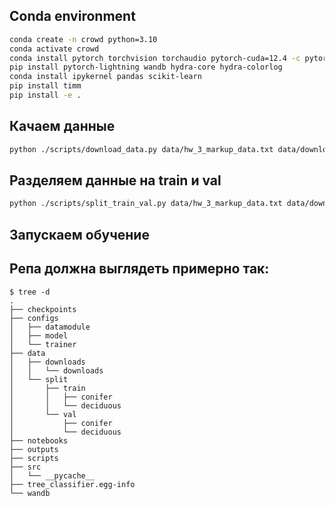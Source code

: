 ## Conda environment

```bash
conda create -n crowd python=3.10
conda activate crowd
conda install pytorch torchvision torchaudio pytorch-cuda=12.4 -c pytorch -c nvidia
pip install pytorch-lightning wandb hydra-core hydra-colorlog
conda install ipykernel pandas scikit-learn
pip install timm
pip install -e .
```

## Качаем данные

```bash
python ./scripts/download_data.py data/hw_3_markup_data.txt data/downloads/
```

## Разделяем данные на train и val

```bash
python ./scripts/split_train_val.py data/hw_3_markup_data.txt data/downloads/ data/split
```

## Запускаем обучение

## Репа должна выглядеть примерно так:

```
$ tree -d
.
├── checkpoints
├── configs
│   ├── datamodule
│   ├── model
│   └── trainer
├── data
│   ├── downloads
│   │   └── downloads
│   └── split
│       ├── train
│       │   ├── conifer
│       │   └── deciduous
│       └── val
│           ├── conifer
│           └── deciduous
├── notebooks
├── outputs
├── scripts
├── src
│   └── __pycache__
├── tree_classifier.egg-info
└── wandb
```
